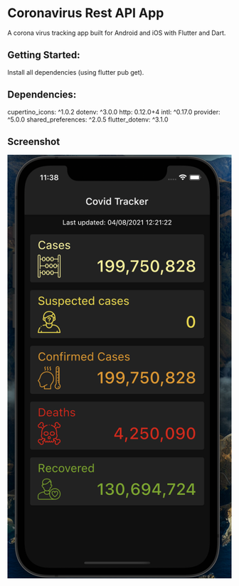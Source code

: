# Coronavirus Rest API App

A corona virus tracking app built for Android and iOS with Flutter and Dart.

## Getting Started:

Install all dependencies (using flutter pub get).
## Dependencies:

  cupertino_icons: ^1.0.2
  dotenv: ^3.0.0
  http: 0.12.0+4
  intl: ^0.17.0
  provider: ^5.0.0
  shared_preferences: ^2.0.5
  flutter_dotenv: ^3.1.0

## Screenshot
!["Landing Page"](https://github.com/KagisoMashigo/corona_virus_rest_api_flutter_course/blob/main/assets/docs/Screen%20Shot%202021-08-04%20at%2011.38.55.png?raw=true)
